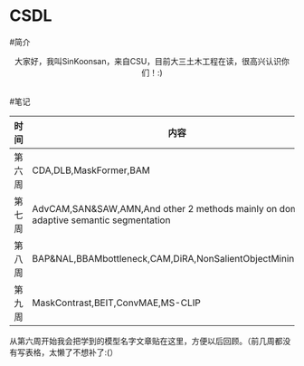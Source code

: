 # CSDL<br>
#简介
<p align="center">  
大家好，我叫SinKoonsan，来自CSU，目前大三土木工程在读，很高兴认识你们！:)  
</p> <br>
#笔记

时间  | 内容 | 
 ---- | -----| 
第六周 | CDA,DLB,MaskFormer,BAM  |
第七周 |  AdvCAM,SAN&SAW,AMN,And other 2 methods mainly on domain adaptive semantic segmentation |
第八周 | BAP&NAL,BBAMbottleneck,CAM,DiRA,NonSalientObjectMining,PPM|
第九周 | MaskContrast,BEIT,ConvMAE,MS-CLIP|
从第六周开始我会把学到的模型名字文章贴在这里，方便以后回顾。（前几周都没有写表格，太懒了不想补了:(）

